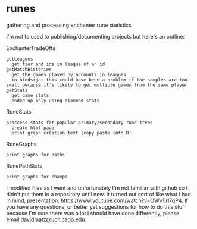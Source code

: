 # runes
gathering and processing enchanter rune statistics

I'm not to used to publishing/documenting projects but here's an outline:

  EnchanterTradeOffs
  
    getLeagues
      get tier and ids in league of an id
    getMatchHistories
      get the games played by accounts in leagues
      in hindsight this could have been a problem if the samples are too small because it's likely to get multiple games from the same player
    getStats
      get game stats
      ended up only using diamond stats
  
  RuneStats
  
    proccess stats for popular primary/secondary rune trees
      create html page
      print graph creation text (copy paste into R)
      
  RuneGraphs
  
    print graphs for paths
    
  RunePathStats
  
    print graphs for champs
    
I modified files as I went and unfortunately I'm not familiar with github so I didn't put them in a repository until now.
It turned out sort of like what I had in mind, presentation: https://www.youtube.com/watch?v=OWv1IrI7qP4.
If you have any questions, or better yet suggestions for how to do this stuff because I'm sure there was a lot I should have done differently, please email davidmatz@uchicago.edu.
